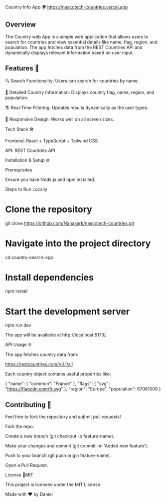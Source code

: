 Country Info App 🌍
https://nascotech-countries.vercel.app
## Overview

The Country web App is a simple web application that allows users to search for countries and view essential details like name, flag, region, and population. The app fetches data from the REST Countries API and dynamically displays relevant information based on user input.

## Features 🚀

🔍 Search Functionality: Users can search for countries by name.

📌 Detailed Country Information: Displays country flag, name, region, and population.

🌎 Real-Time Filtering: Updates results dynamically as the user types.

🎨 Responsive Design: Works well on all screen sizes.

Tech Stack 🛠️

Frontend: React + TypeScript + Tailwind CSS

API: REST Countries API

Installation & Setup ⚙️

Prerequisites

Ensure you have Node.js and npm installed.

Steps to Run Locally

# Clone the repository

git clone https://github.com/Nanasark/nascotech-countries.git
# Navigate into the project directory

cd country-search-app

# Install dependencies

npm install

# Start the development server

npm run dev

The app will be available at http://localhost:5173/.

API Usage 🌐 

The app fetches country data from:

https://restcountries.com/v3.1/all

Each country object contains useful properties like:

{
"name": { "common": "France" },
"flags": { "svg": "https://flagcdn.com/fr.svg" },
"region": "Europe",
"population": 67081000
}

## Contributing 🤝

Feel free to fork the repository and submit pull requests!

Fork the repo.

Create a new branch (git checkout -b feature-name).

Make your changes and commit (git commit -m 'Added new feature').

Push to your branch (git push origin feature-name).

Open a Pull Request.

License 📜MIT

This project is licensed under the MIT License.

Made with ❤️ by  Daniel
